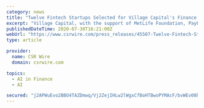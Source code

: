 ```yaml
---
category: news
title: "Twelve Fintech Startups Selected for Village Capital's Finance Forward Latin America 2020 Accelerator"
excerpt: "Village Capital, with the support of MetLife Foundation, PayPal, and Moody’s, today announced the twelve early-stage fintech startups selected to take part in Finance Forward Latin America 2020. An accelerator,"
publishedDateTime: 2020-07-30T16:21:00Z
webUrl: "https://www.csrwire.com/press_releases/45507-Twelve-Fintech-Startups-Selected-for-Village-Capital-s-Finance-Forward-Latin-America-2020-Accelerator"
type: article

provider:
  name: CSR Wire
  domain: csrwire.com

topics:
  - AI in Finance
  - AI

secured: "j2APWuEvo2BBO4TAZDmwq/Vj2ZejIHLw2lWgxCfBoHTBwoPYMAcF/bvWEv08hcIOOyVq6BW8AYElh4KQyl2+JalL0+jysywswajDFKfkBuqNmqo28W32k0eMDcaJosVvlJYuArq9n1W1vFWMYGPIo7clCNdmJdAwWNaBdVlpzwanOIQIRafNVqiweCk5e32LeZlY4j0x5CL7+EKrsmmXQApjy57aD+MAptvUXkjhi7HAQIM1+cF98SxdMc3Wb+ko9bm+kfHRpi3zsljZO4/8YD1Z1GO14IuUi00QfzkcCZciQSohfQSxKt6UPXM6oG0ZULTm1HG3eNRQWX+VOaOnbg==;ECVvu12THRglpIhYI5N7UQ=="
---
```



